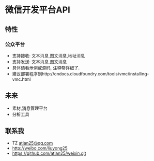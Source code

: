 # 微信开发平台API

## 特性
### 公众平台
* 支持接收: 文本消息,图文消息,地址消息
* 支持发送: 文本消息,图文消息
* 具体请看示例或源码, 注释够详细了.
* 建议部署程序到http://cndocs.cloudfoundry.com/tools/vmc/installing-vmc.html

## 未来
* 素材,消息管理平台
* 分析工具

## 联系我
* TZ <atian25@qq.com> 
* http://weibo.com/liuyong25
* https://github.com/atian25/weixin.git